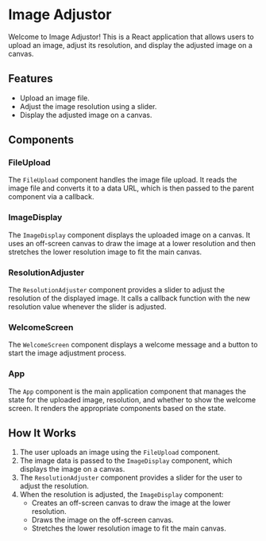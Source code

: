 # Image Adjustor

Welcome to Image Adjustor! This is a React application that allows users to upload an image, adjust its resolution, and display the adjusted image on a canvas.

## Features

- Upload an image file.
- Adjust the image resolution using a slider.
- Display the adjusted image on a canvas.

## Components

### FileUpload

The `FileUpload` component handles the image file upload. It reads the image file and converts it to a data URL, which is then passed to the parent component via a callback.

### ImageDisplay

The `ImageDisplay` component displays the uploaded image on a canvas. It uses an off-screen canvas to draw the image at a lower resolution and then stretches the lower resolution image to fit the main canvas.

### ResolutionAdjuster

The `ResolutionAdjuster` component provides a slider to adjust the resolution of the displayed image. It calls a callback function with the new resolution value whenever the slider is adjusted.

### WelcomeScreen

The `WelcomeScreen` component displays a welcome message and a button to start the image adjustment process.

### App

The `App` component is the main application component that manages the state for the uploaded image, resolution, and whether to show the welcome screen. It renders the appropriate components based on the state.

## How It Works

1. The user uploads an image using the `FileUpload` component.
2. The image data is passed to the `ImageDisplay` component, which displays the image on a canvas.
3. The `ResolutionAdjuster` component provides a slider for the user to adjust the resolution.
4. When the resolution is adjusted, the `ImageDisplay` component:
   - Creates an off-screen canvas to draw the image at the lower resolution.
   - Draws the image on the off-screen canvas.
   - Stretches the lower resolution image to fit the main canvas.



